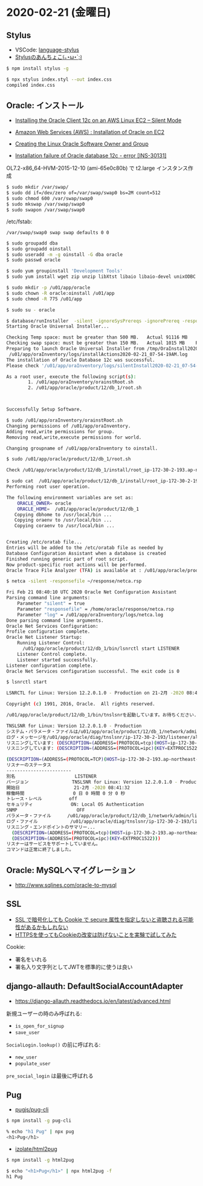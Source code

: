 # 2020-02-21 (金曜日)

## Stylus

- VSCode: [language-stylus](https://marketplace.visualstudio.com/items?itemName=sysoev.language-stylus)
- [Stylusのあんちょこ꒰｡･ω･`;꒱](https://qiita.com/shoko_kb/items/212ffc4f151469cc75b5)

~~~bash
$ npm install stylus -g
~~~

~~~bash
$ npx stylus index.styl --out index.css
compiled index.css
~~~

## Oracle: インストール

- [Installing the Oracle Client 12c on an AWS Linux EC2 – Silent Mode](https://thehelpfuldba.com/index.php/2017/09/13/installing-the-oracle-client-12c-on-an-aws-linux-ec2-silent-mode/)

- [Amazon Web Services (AWS) : Installation of Oracle on EC2](https://oracle-base.com/articles/vm/aws-ec2-installation-of-oracle)
- [Creating the Linux Oracle Software Owner and Group](http://www.dba-oracle.com/t_linux_oracle_create_user_group.htm)
- [Installation failure of Oracle database 12c - error [INS-30131]](https://community.oracle.com/thread/4032422)


OL7.2-x86_64-HVM-2015-12-10 (ami-65e0c80b) で t2.large インスタンス作成


~~~bash
$ sudo mkdir /var/swap/
$ sudo dd if=/dev/zero of=/var/swap/swap0 bs=2M count=512
$ sudo chmod 600 /var/swap/swap0
$ sudo mkswap /var/swap/swap0
$ sudo swapon /var/swap/swap0
~~~


/etc/fstab:

~~~
/var/swap/swap0 swap swap defaults 0 0
~~~

~~~bash
$ sudo groupadd dba
$ sudo groupadd oinstall
$ sudo useradd -m -g oinstall -G dba oracle
$ sudo passwd oracle
~~~


~~~bash
$ sudo yum groupinstall 'Development Tools'
$ sudo yum install wget zip unzip libXtst libaio libaio-devel unixODBC libnsl bc -y
~~~

~~~bash
$ sudo mkdir -p /u01/app/oracle
$ sudo chown -R oracle:oinstall /u01/app
$ sudo chmod -R 775 /u01/app

$ sudo su - oracle
~~~


~~~bash
$ database/runInstaller  -silent -ignoreSysPrereqs -ignorePrereq -responseFile ~/response/db_install.rsp 
Starting Oracle Universal Installer...

Checking Temp space: must be greater than 500 MB.   Actual 91116 MB    Passed
Checking swap space: must be greater than 150 MB.   Actual 1015 MB    Passed
Preparing to launch Oracle Universal Installer from /tmp/OraInstall2020-02-21_07-54-19AM. Please wait ...[oracle@ip-172-30-2-193 ~]$ You can find the log of this install session at:
 /u01/app/oraInventory/logs/installActions2020-02-21_07-54-19AM.log
The installation of Oracle Database 12c was successful.
Please check '/u01/app/oraInventory/logs/silentInstall2020-02-21_07-54-19AM.log' for more details.

As a root user, execute the following script(s):
        1. /u01/app/oraInventory/orainstRoot.sh
        2. /u01/app/oracle/product/12/db_1/root.sh



Successfully Setup Software.
~~~

~~~bash
$ sudo /u01/app/oraInventory/orainstRoot.sh
Changing permissions of /u01/app/oraInventory.
Adding read,write permissions for group.
Removing read,write,execute permissions for world.

Changing groupname of /u01/app/oraInventory to oinstall.
~~~

~~~bash
$ sudo /u01/app/oracle/product/12/db_1/root.sh

Check /u01/app/oracle/product/12/db_1/install/root_ip-172-30-2-193.ap-northeast-1.compute.internal_2020-02-21_07-58-52-277510270.log for the output of root script
~~~

~~~bash
$ sudo cat  /u01/app/oracle/product/12/db_1/install/root_ip-172-30-2-193.ap-northeast-1.compute.internal_2020-02-21_07-58-52-277510270.log
Performing root user operation.

The following environment variables are set as:
    ORACLE_OWNER= oracle
    ORACLE_HOME=  /u01/app/oracle/product/12/db_1
   Copying dbhome to /usr/local/bin ...
   Copying oraenv to /usr/local/bin ...
   Copying coraenv to /usr/local/bin ...


Creating /etc/oratab file...
Entries will be added to the /etc/oratab file as needed by
Database Configuration Assistant when a database is created
Finished running generic part of root script.
Now product-specific root actions will be performed.
Oracle Trace File Analyzer (TFA) is available at : /u01/app/oracle/product/12/db_1/suptools/tfa/release/tfa_home/bin/tfactl 
~~~


~~~bash
$ netca -silent -responsefile ~/response/netca.rsp

Fri Feb 21 08:40:10 UTC 2020 Oracle Net Configuration Assistant
Parsing command line arguments:
    Parameter "silent" = true
    Parameter "responsefile" = /home/oracle/response/netca.rsp
    Parameter "log" = /u01/app/oraInventory/logs/netca.log
Done parsing command line arguments.
Oracle Net Services Configuration:
Profile configuration complete.
Oracle Net Listener Startup:
    Running Listener Control: 
      /u01/app/oracle/product/12/db_1/bin/lsnrctl start LISTENER
    Listener Control complete.
    Listener started successfully.
Listener configuration complete.
Oracle Net Services configuration successful. The exit code is 0
~~~


~~~bash
$ lsnrctl start

LSNRCTL for Linux: Version 12.2.0.1.0 - Production on 21-2月 -2020 08:41:32

Copyright (c) 1991, 2016, Oracle.  All rights reserved.

/u01/app/oracle/product/12/db_1/bin/tnslsnrを起動しています。お待ちください...

TNSLSNR for Linux: Version 12.2.0.1.0 - Production
システム・パラメータ・ファイルは/u01/app/oracle/product/12/db_1/network/admin/listener.oraです。
ログ・メッセージを/u01/app/oracle/diag/tnslsnr/ip-172-30-2-193/listener/alert/log.xmlに書き込みました。
リスニングしています: (DESCRIPTION=(ADDRESS=(PROTOCOL=tcp)(HOST=ip-172-30-2-193.ap-northeast-1.compute.internal)(PORT=1522)))                                                                                                                        
リスニングしています: (DESCRIPTION=(ADDRESS=(PROTOCOL=ipc)(KEY=EXTPROC1522)))

(DESCRIPTION=(ADDRESS=(PROTOCOL=TCP)(HOST=ip-172-30-2-193.ap-northeast-1.compute.internal)(PORT=1522)))に接続中
リスナーのステータス
------------------------
別名                      LISTENER
バージョン                TNSLSNR for Linux: Version 12.2.0.1.0 - Production
開始日                    21-2月 -2020 08:41:32
稼働時間                  0 日 0 時間 0 分 0 秒
トレース・レベル          off
セキュリティ              ON: Local OS Authentication
SNMP                      OFF
パラメータ・ファイル      /u01/app/oracle/product/12/db_1/network/admin/listener.ora
ログ・ファイル            /u01/app/oracle/diag/tnslsnr/ip-172-30-2-193/listener/alert/log.xml
リスニング・エンドポイントのサマリー...
  (DESCRIPTION=(ADDRESS=(PROTOCOL=tcp)(HOST=ip-172-30-2-193.ap-northeast-1.compute.internal)(PORT=1522)))
  (DESCRIPTION=(ADDRESS=(PROTOCOL=ipc)(KEY=EXTPROC1522)))
リスナーはサービスをサポートしていません。
コマンドは正常に終了しました。
~~~


## Oracle: MySQLへマイグレーション

- http://www.sqlines.com/oracle-to-mysql

## SSL

- [SSL で暗号化しても Cookie で secure 属性を指定しないと盗聴される可能性があるかもしれない](http://weble.org/2011/03/23/ssl-secure-cookie)
- [HTTPSを使ってもCookieの改変は防げないことを実験で試してみた](https://blog.tokumaru.org/2013/09/cookie-manipulation-is-possible-even-on-ssl.html)

Cookie:

- 署名をいれる
- 署名入り文字列としてJWTを標準的に使うは良い

## django-allauth: DefaultSocialAccountAdapter

- https://django-allauth.readthedocs.io/en/latest/advanced.html

新規ユーザーの時のみ呼ばれる:

- `is_open_for_signup`
- `save_user`

`SocialLogin.lookup()` の前に呼ばれる:

- `new_user`
- `populate_user`

`pre_social_login` は最後に呼ばれる


## Pug

- [pugjs/pug-cli](https://github.com/pugjs/pug-cli)

~~~bash
$ npm install -g pug-cli
~~~

~~~bash
% echo "h1 Pug" | npx pug
<h1>Pug</h1>
~~~

- [izolate/html2pug](https://github.com/izolate/html2pug)

~~~bash
$ npm install -g html2pug
~~~

~~~bash
$ echo "<h1>Pug</h1>" | npx html2pug -f
h1 Pug
~~~
